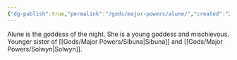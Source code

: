```yaml
---
{"dg-publish":true,"permalink":"/gods/major-powers/alune/","created":"2025-03-01T00:34:18.546-07:00"}
---
```


Alune is the goddess of the night. She is a young goddess and mischievous. 
Younger sister of [[Gods/Major Powers/Sibuna\|Sibuna]] and [[Gods/Major Powers/Solwyn\|Solwyn]]. 